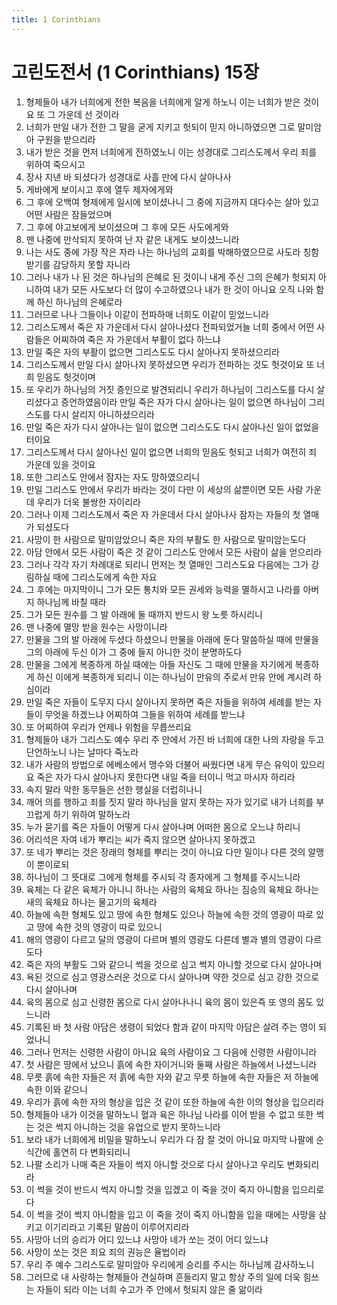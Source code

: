 ```yaml
---
title: 1 Corinthians
---
```


# 고린도전서 (1 Corinthians) 15장
1. 형제들아 내가 너희에게 전한 복음을 너희에게 알게 하노니 이는 너희가 받은 것이요 또 그 가운데 선 것이라
1. 너희가 만일 내가 전한 그 말을 굳게 지키고 헛되이 믿지 아니하였으면 그로 말미암아 구원을 받으리라
1. 내가 받은 것을 먼저 너희에게 전하였노니 이는 성경대로 그리스도께서 우리 죄를 위하여 죽으시고
1. 장사 지낸 바 되셨다가 성경대로 사흘 만에 다시 살아나사
1. 게바에게 보이시고 후에 열두 제자에게와
1. 그 후에 오백여 형제에게 일시에 보이셨나니 그 중에 지금까지 대다수는 살아 있고 어떤 사람은 잠들었으며
1. 그 후에 야고보에게 보이셨으며 그 후에 모든 사도에게와
1. 맨 나중에 만삭되지 못하여 난 자 같은 내게도 보이셨느니라
1. 나는 사도 중에 가장 작은 자라 나는 하나님의 교회를 박해하였으므로 사도라 칭함 받기를 감당하지 못할 자니라
1. 그러나 내가 나 된 것은 하나님의 은혜로 된 것이니 내게 주신 그의 은혜가 헛되지 아니하여 내가 모든 사도보다 더 많이 수고하였으나 내가 한 것이 아니요 오직 나와 함께 하신 하나님의 은혜로라
1. 그러므로 나나 그들이나 이같이 전파하매 너희도 이같이 믿었느니라
1. 그리스도께서 죽은 자 가운데서 다시 살아나셨다 전파되었거늘 너희 중에서 어떤 사람들은 어찌하여 죽은 자 가운데서 부활이 없다 하느냐
1. 만일 죽은 자의 부활이 없으면 그리스도도 다시 살아나지 못하셨으리라
1. 그리스도께서 만일 다시 살아나지 못하셨으면 우리가 전파하는 것도 헛것이요 또 너희 믿음도 헛것이며
1. 또 우리가 하나님의 거짓 증인으로 발견되리니 우리가 하나님이 그리스도를 다시 살리셨다고 증언하였음이라 만일 죽은 자가 다시 살아나는 일이 없으면 하나님이 그리스도를 다시 살리지 아니하셨으리라
1. 만일 죽은 자가 다시 살아나는 일이 없으면 그리스도도 다시 살아나신 일이 없었을 터이요
1. 그리스도께서 다시 살아나신 일이 없으면 너희의 믿음도 헛되고 너희가 여전히 죄 가운데 있을 것이요
1. 또한 그리스도 안에서 잠자는 자도 망하였으리니
1. 만일 그리스도 안에서 우리가 바라는 것이 다만 이 세상의 삶뿐이면 모든 사람 가운데 우리가 더욱 불쌍한 자이리라
1. 그러나 이제 그리스도께서 죽은 자 가운데서 다시 살아나사 잠자는 자들의 첫 열매가 되셨도다
1. 사망이 한 사람으로 말미암았으니 죽은 자의 부활도 한 사람으로 말미암는도다
1. 아담 안에서 모든 사람이 죽은 것 같이 그리스도 안에서 모든 사람이 삶을 얻으리라
1. 그러나 각각 자기 차례대로 되리니 먼저는 첫 열매인 그리스도요 다음에는 그가 강림하실 때에 그리스도에게 속한 자요
1. 그 후에는 마지막이니 그가 모든 통치와 모든 권세와 능력을 멸하시고 나라를 아버지 하나님께 바칠 때라
1. 그가 모든 원수를 그 발 아래에 둘 때까지 반드시 왕 노릇 하시리니
1. 맨 나중에 멸망 받을 원수는 사망이니라
1. 만물을 그의 발 아래에 두셨다 하셨으니 만물을 아래에 둔다 말씀하실 때에 만물을 그의 아래에 두신 이가 그 중에 들지 아니한 것이 분명하도다
1. 만물을 그에게 복종하게 하실 때에는 아들 자신도 그 때에 만물을 자기에게 복종하게 하신 이에게 복종하게 되리니 이는 하나님이 만유의 주로서 만유 안에 계시려 하심이라
1. 만일 죽은 자들이 도무지 다시 살아나지 못하면 죽은 자들을 위하여 세례를 받는 자들이 무엇을 하겠느냐 어찌하여 그들을 위하여 세례를 받느냐
1. 또 어찌하여 우리가 언제나 위험을 무릅쓰리요
1. 형제들아 내가 그리스도 예수 우리 주 안에서 가진 바 너희에 대한 나의 자랑을 두고 단언하노니 나는 날마다 죽노라
1. 내가 사람의 방법으로 에베소에서 맹수와 더불어 싸웠다면 내게 무슨 유익이 있으리요 죽은 자가 다시 살아나지 못한다면 내일 죽을 터이니 먹고 마시자 하리라
1. 속지 말라 악한 동무들은 선한 행실을 더럽히나니
1. 깨어 의를 행하고 죄를 짓지 말라 하나님을 알지 못하는 자가 있기로 내가 너희를 부끄럽게 하기 위하여 말하노라
1. 누가 묻기를 죽은 자들이 어떻게 다시 살아나며 어떠한 몸으로 오느냐 하리니
1. 어리석은 자여 네가 뿌리는 씨가 죽지 않으면 살아나지 못하겠고
1. 또 네가 뿌리는 것은 장래의 형체를 뿌리는 것이 아니요 다만 밀이나 다른 것의 알맹이 뿐이로되
1. 하나님이 그 뜻대로 그에게 형체를 주시되 각 종자에게 그 형체를 주시느니라
1. 육체는 다 같은 육체가 아니니 하나는 사람의 육체요 하나는 짐승의 육체요 하나는 새의 육체요 하나는 물고기의 육체라
1. 하늘에 속한 형체도 있고 땅에 속한 형체도 있으나 하늘에 속한 것의 영광이 따로 있고 땅에 속한 것의 영광이 따로 있으니
1. 해의 영광이 다르고 달의 영광이 다르며 별의 영광도 다른데 별과 별의 영광이 다르도다
1. 죽은 자의 부활도 그와 같으니 썩을 것으로 심고 썩지 아니할 것으로 다시 살아나며
1. 욕된 것으로 심고 영광스러운 것으로 다시 살아나며 약한 것으로 심고 강한 것으로 다시 살아나며
1. 육의 몸으로 심고 신령한 몸으로 다시 살아나나니 육의 몸이 있은즉 또 영의 몸도 있느니라
1. 기록된 바 첫 사람 아담은 생령이 되었다 함과 같이 마지막 아담은 살려 주는 영이 되었나니
1. 그러나 먼저는 신령한 사람이 아니요 육의 사람이요 그 다음에 신령한 사람이니라
1. 첫 사람은 땅에서 났으니 흙에 속한 자이거니와 둘째 사람은 하늘에서 나셨느니라
1. 무릇 흙에 속한 자들은 저 흙에 속한 자와 같고 무릇 하늘에 속한 자들은 저 하늘에 속한 이와 같으니
1. 우리가 흙에 속한 자의 형상을 입은 것 같이 또한 하늘에 속한 이의 형상을 입으리라
1. 형제들아 내가 이것을 말하노니 혈과 육은 하나님 나라를 이어 받을 수 없고 또한 썩는 것은 썩지 아니하는 것을 유업으로 받지 못하느니라
1. 보라 내가 너희에게 비밀을 말하노니 우리가 다 잠 잘 것이 아니요 마지막 나팔에 순식간에 홀연히 다 변화되리니
1. 나팔 소리가 나매 죽은 자들이 썩지 아니할 것으로 다시 살아나고 우리도 변화되리라
1. 이 썩을 것이 반드시 썩지 아니할 것을 입겠고 이 죽을 것이 죽지 아니함을 입으리로다
1. 이 썩을 것이 썩지 아니함을 입고 이 죽을 것이 죽지 아니함을 입을 때에는 사망을 삼키고 이기리라고 기록된 말씀이 이루어지리라
1. 사망아 너의 승리가 어디 있느냐 사망아 네가 쏘는 것이 어디 있느냐
1. 사망이 쏘는 것은 죄요 죄의 권능은 율법이라
1. 우리 주 예수 그리스도로 말미암아 우리에게 승리를 주시는 하나님께 감사하노니
1. 그러므로 내 사랑하는 형제들아 견실하며 흔들리지 말고 항상 주의 일에 더욱 힘쓰는 자들이 되라 이는 너희 수고가 주 안에서 헛되지 않은 줄 앎이라